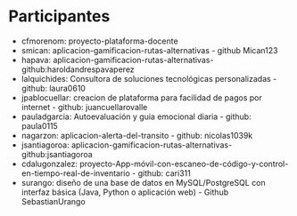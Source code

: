 # Participantes

- cfmorenom: proyecto-plataforma-docente
- smican: aplicacion-gamificacion-rutas-alternativas - github Mican123
- hapava: aplicacion-gamificacion-rutas-alternativas-github:haroldandrespavaperez
- lalquichides: Consultora de soluciones tecnológicas personalizadas - github: laura0610
- jpablocuellar: creacion de plataforma para facilidad de pagos por internet - github: juancuellarovalle
- pauladgarcia: Autoevaluación y guia emocional diaria - github: paula0115
- nagarzon: aplicacion-alerta-del-transito - github: nicolas1039k
- jsantiagoroa: aplicacion-gamificacion-rutas-alternativas-github:jsantiagoroa
- cdalugonzalez: proyecto-App-móvil-con-escaneo-de-código-y-control-en-tiempo-real-de-inventario - github: cari311
- surango: diseño de una base de datos en MySQL/PostgreSQL con interfaz básica (Java, Python o aplicación web) - Github SebastianUrango
